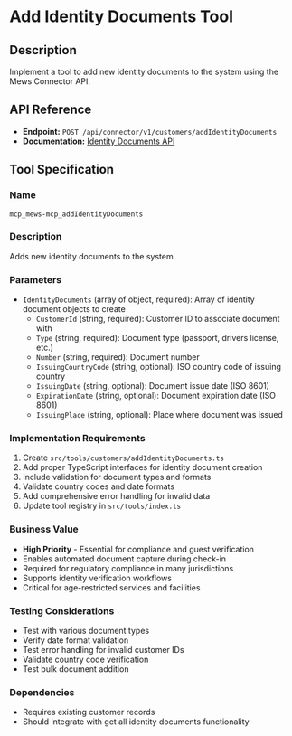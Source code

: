 # Add Identity Documents Tool

## Description
Implement a tool to add new identity documents to the system using the Mews Connector API.

## API Reference
- **Endpoint:** `POST /api/connector/v1/customers/addIdentityDocuments`
- **Documentation:** [Identity Documents API](https://mews-systems.gitbook.io/connector-api/operations/customers#add-identity-documents)

## Tool Specification

### Name
`mcp_mews-mcp_addIdentityDocuments`

### Description
Adds new identity documents to the system

### Parameters
- `IdentityDocuments` (array of object, required): Array of identity document objects to create
  - `CustomerId` (string, required): Customer ID to associate document with
  - `Type` (string, required): Document type (passport, drivers license, etc.)
  - `Number` (string, required): Document number
  - `IssuingCountryCode` (string, optional): ISO country code of issuing country
  - `IssuingDate` (string, optional): Document issue date (ISO 8601)
  - `ExpirationDate` (string, optional): Document expiration date (ISO 8601)
  - `IssuingPlace` (string, optional): Place where document was issued

### Implementation Requirements
1. Create `src/tools/customers/addIdentityDocuments.ts`
2. Add proper TypeScript interfaces for identity document creation
3. Include validation for document types and formats
4. Validate country codes and date formats
5. Add comprehensive error handling for invalid data
6. Update tool registry in `src/tools/index.ts`

### Business Value
- **High Priority** - Essential for compliance and guest verification
- Enables automated document capture during check-in
- Required for regulatory compliance in many jurisdictions
- Supports identity verification workflows
- Critical for age-restricted services and facilities

### Testing Considerations
- Test with various document types
- Verify date format validation
- Test error handling for invalid customer IDs
- Validate country code verification
- Test bulk document addition

### Dependencies
- Requires existing customer records
- Should integrate with get all identity documents functionality 